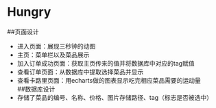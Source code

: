 # Hungry<br>
##页面设计
* 进入页面：展现三秒钟的动图
* 主页：菜单栏以及菜品展示
* 加入订单成功页面：获取主页传来的值并将数据库中对应的tag赋值
* 查看订单页面：从数据库中提取选择菜品并显示
* 查看卡路里页面：用echarts做的图表显示吃完相应菜品需要的运动量<br>
##数据库设计
* 存储了菜品的编号、名称、价格、图片存储路径、tag（标志是否被选中）
